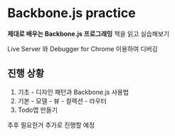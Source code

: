 # Backbone.js practice

**제대로 배우는 Backbone.js 프로그래밍** 책을 읽고 실습해보기

Live Server 와 Debugger for Chrome 이용하여 디버깅

## 진행 상황 
1. 기초 - 디자인 패턴과 Backbone.js 사용법
2. 기본 - 모델 
        - 뷰 
        - 컬렉션
        - 라우터
3. Todo앱 만들기

추후 필요한거 추가로 진행할 예정 